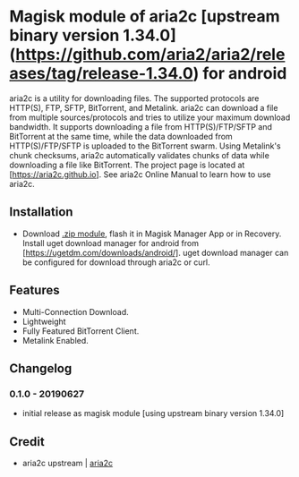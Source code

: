 # Magisk module of aria2c [upstream binary version 1.34.0] (https://github.com/aria2/aria2/releases/tag/release-1.34.0) for android

aria2c is a utility for downloading files. The supported protocols are HTTP(S), FTP, SFTP, BitTorrent, and Metalink. aria2c can download a file from multiple sources/protocols and tries to utilize your maximum download bandwidth. It supports downloading a file from HTTP(S)/FTP/SFTP and BitTorrent at the same time, while the data downloaded from HTTP(S)/FTP/SFTP is uploaded to the BitTorrent swarm. Using Metalink's chunk checksums, aria2c automatically validates chunks of data while downloading a file like BitTorrent. The project page is located at [https://aria2c.github.io]. See aria2c Online Manual to learn how to use aria2c.

## Installation
- Download [.zip module](https://github.com/Magisk-Modules-Repo/aria2c/releases), flash it in Magisk Manager App or in Recovery. Install uget download manager for android from [https://ugetdm.com/downloads/android/]. uget download manager can be configured for download through aria2c or curl.

## Features
-    Multi-Connection Download.
-    Lightweight
-    Fully Featured BitTorrent Client.
-    Metalink Enabled.

## Changelog
### 0.1.0 - 20190627
- initial release as magisk module [using upstream binary version 1.34.0]

## Credit
- aria2c upstream | [aria2c](https://github.com/aria2/aria2/releases/)


